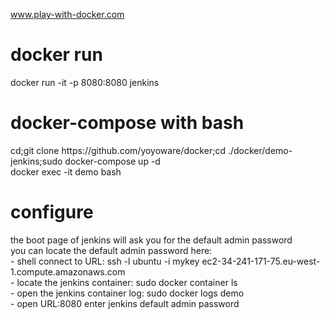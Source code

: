 www.play-with-docker.com<br>
<h1>docker run</h1>docker run -it -p 8080:8080 jenkins<br>
<h1>docker-compose with bash</h1>
cd;git clone https://github.com/yoyoware/docker;cd ./docker/demo-jenkins;sudo docker-compose up -d<br>
docker exec -it demo bash
<h1>configure</h1>
the boot page of jenkins will ask you for the default admin password<br>
you can locate the default admin password here:<br>
- shell connect to URL: ssh -l ubuntu -i mykey ec2-34-241-171-75.eu-west-1.compute.amazonaws.com<br>
- locate the jenkins container: sudo docker container ls<br>
- open the jenkins container log: sudo docker logs demo<br>
- open URL:8080 enter jenkins default admin password

